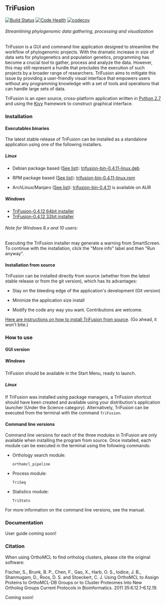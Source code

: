 ## TriFusion

[![Build Status](https://travis-ci.org/ODiogoSilva/TriFusion.svg?branch=master)](https://travis-ci.org/ODiogoSilva/TriFusion)
[![Code Health](https://landscape.io/github/ODiogoSilva/TriFusion/master/landscape.svg?style=flat)](https://landscape.io/github/ODiogoSilva/TriFusion/master)
[![codecov](https://codecov.io/gh/ODiogoSilva/TriFusion/branch/master/graph/badge.svg)](https://codecov.io/gh/ODiogoSilva/TriFusion)


###### Streamlining phylogenomic data gathering, processing and visualization

TriFusion is a GUI and command line application designed to streamline the workflow of phylogenomic projects. With the dramatic increase in size of data sets for phylogenetics and population genetics, programming has become a crucial tool to gather, process and analyze the data. However, this may still represent a hurdle that precludes the execution of such projects by a broader range of researchers. TriFusion aims to mitigate this issue by providing a user-friendly visual interface that empowers users without any programming knowledge with a set of tools and operations that can handle large sets of data.

TriFusion is an open source, cross-platform application written in [Python 2.7](https://www.python.org/) and using the [Kivy](https://github.com/kivy/kivy) framework to construct graphical interface.

### Installation

#### Executables binaries

The latest stable release of TriFusion can be installed as a standalone application using one of the following installers.

##### Linux

- Debian package based ([See list](https://en.wikipedia.org/wiki/Category:Debian-based_distributions)): [trifusion-bin-0.4.11-linux.deb](https://github.com/ODiogoSilva/TriFusion/releases/download/0.4.11/trifusion-bin-0.4.11-linux.deb)

- RPM package based ([See list](https://en.wikipedia.org/wiki/Category:RPM-based_Linux_distributions)): [trifusion-bin-0.4.11-linux.rpm](https://github.com/ODiogoSilva/TriFusion/releases/download/0.4.11/trifusion-bin-0.4.11-linux.rpm)

- ArchLinux/Manjaro ([See list](https://wiki.archlinux.org/index.php/Arch_based_distributions)): [trifusion-bin-0.4.11](https://aur.archlinux.org/packages/trifusion-bin/) is available on AUR

##### Windows

- [TriFusion-0.4.12 64bit installer](https://github.com/ODiogoSilva/TriFusion/releases/download/0.4.11/TriFusion-v0.4.12-windows64.msi)
- [TriFusion-0.4.12 32bit installer](https://github.com/ODiogoSilva/TriFusion/releases/download/0.4.11/TriFusion-v0.4.12-windows32.msi)

###### Note for Windows 8.x and 10 users:

Executing the TriFusion installer may generate a warning from SmartScreen. To continue with the installation, click the "More info" label and then "Run anyway".

#### Installation from source

TriFusion can be installed directly from source (whether from the latest stable release or from the git version), which has its advantages:

- Stay on the bleeding edge of the application's development (Git version)

- Minimize the application size install

- Modify the code any way you want. Contributions are welcome.


[Here are instructions on how to install TriFusion from source](https://github.com/ODiogoSilva/TriFusion/wiki/Install_from_source). (Go ahead, it won't bite.)

### How to use

#### GUI version

##### Windows

TriFusion should be available in the Start Menu, ready to launch.

##### Linux

If TriFusion was installed using package managers, a TriFusion shortcut should have been created and available using your distribution's application launcher (Under the Science category). Alternatively, TriFusion can be executed from the terminal with the command `TriFusion`.

#### Command line versions

Command line versions for each of the three modules in TriFusion are only available when installing the program from source. Once installed, each module can be executed in the terminal using the following commands:

- Orthology search module:

    `orthomcl_pipeline`

- Process module:

    `TriSeq`

- Statistics module:

    `TriStats`

For more information on the command line versions, see the manual.

### Documentation

User guide coming soon!

### Citation

When using OrthoMCL to find ortholog clusters, please cite the original software:

Fischer, S., Brunk, B. P., Chen, F., Gao, X., Harb, O. S., Iodice, J. B., Shanmugam, D., Roos, D. S. and Stoeckert, C. J. Using OrthoMCL to Assign Proteins to OrthoMCL-DB Groups or to Cluster Proteomes Into New Ortholog Groups Current Protocols in Bioinformatics. 2011 35:6.12.1–6.12.19.

Coming soon!
